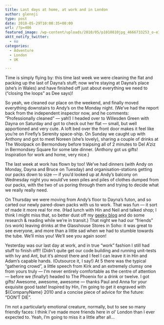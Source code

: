 ```yaml
---
title: Last days at home, at work and in London
author: glennji
type: post
date: 2010-05-29T10:08:35+00:00
url: /?p=406
featured_image: /wp-content/uploads/2010/05/p1010810jpg_4666733253_o-e1485526177465-1568x1008.jpg
aktt_notify_twitter:
  - no
categories:
  - Adventure
  - London
  - UK

---
```

<!-- p, li { white-space: pre-wrap; } -->

<!--StartFragment-->Time is simply flying by: this time last week we were cleaning the flat and packing up the last of Dayna&#8217;s stuff; now we&#8217;re staying at Dayna&#8217;s place (she&#8217;s in Wales) and have finished off just about everything we need to (&#8220;closing the loops&#8221; as Dee says)!


  
So yeah, we cleaned our place on the weekend, and finally moved everything downstairs to Andy&#8217;s on the Monday night. (We&#8217;ve had the report back from the independent inspector now, and he comments: &#8220;Professionally cleaned&#8221; &#8212; yah!) I headed over to Willesden Green with Dayna on Saturday and got to check out her flat &#8212; small, but well apportioned and very cute. A loft bed over the front door makes it feel like you&#8217;re on Firefly&#8217;s Serenity space-ship. On Sunday we caught up with Anthony and got to meet Noreen (she&#8217;s lovely), sharing a couple of drinks at The Woolpack on Bermondsey before traipsing all of 2 minutes to Del A&#8217;ziz in Bermondsey Square for some late dinner. (Anthony got us gifts! Inspiration for work and home, very nice.)
  
The last week at work has flown by too! We&#8217;ve had dinners (with Andy on Monday, Dayna and Bruce on Tuesday) and organisation-stations getting our packs down to size &#8212; if you&#8217;d looked up at Andy&#8217;s balcony on Wednesday night you would&#8217;ve seen piles and piles of clothes dumped from our packs, with the two of us poring through them and trying to decide what we really really need.
  
On Thursday we were moving from Andy&#8217;s floor to Dayna&#8217;s futon, and so carted our newly pared-down packs with us to work. That was fun &#8212; it sort of made it more real for me. (Had lunch with Hin and Neil and talked shop; I think I might miss that, so better dust off my [geeky blog][1] and do some research & reading while we&#8217;re in transit.) That night we had our &#8220;friends&#8221; (vs work) leaving drinks at the Glasshouse Stores in Soho: it was great to see everyone, and more than a little sad when we had to stumble towards the tube. We&#8217;ll miss you! We&#8217;ll see you again soon!
  
Yesterday was our last day at work, and in true &#8220;work&#8221; fashion I still had stuff to finish off!! (Didn&#8217;t quite get our code building and running unit-tests with Ivy and Ant, but it&#8217;s almost there and I feel I can leave it in Hin and Adam&#8217;s capable hands. (Outsource it, I say!) At 5 there was the typical &#8220;gathering crowd&#8221;, a little speech from Kirk and an extremely clumsy one from yours truly &#8212; I&#8217;m never entirely comfortable as the centre of attention &#8212; before we (finally!) headed to The Phoenix for a drink or twelve. I got gifts! Awesome, awesome, awesome &#8212; thanks Paul and Anna for your exquisite good taste! Inspired by Hin, I&#8217;m going to get it engraved with ${CompanyName} 2010 and a concise piece of advice for the future: &#8220;DON&#8217;T DIE&#8221;.
  
I&#8217;m not a particularly emotional creature, normally, but to see so many friendly faces: I think I&#8217;ve made more friends here in ol&#8217; London than I ever expected to. Yeah, I&#8217;m going to miss it a little after all&#8230;<!--EndFragment-->

 [1]: http://glennji.com/
